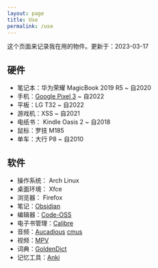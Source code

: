 ```yaml
---
layout: page
title: Use
permalink: /use
---
```


这个页面来记录我在用的物件。更新于：2023-03-17

## 硬件

- 笔记本：华为荣耀 MagicBook 2019 R5 ~ 自2020
- 手机：[Google Pixel 3](https://www.gsmarena.com/google_pixel_3-9256.php) ~ 自2022
- 平板：LG T32 ~ 自2022
- 游戏机：XSS ~ 自2021
- 电纸书： Kindle Oasis 2 ~ 自2018
- 鼠标：罗技 M185
- 单车：大行 P8 ~ 自2010

## 软件

- 操作系统： Arch Linux
- 桌面环境： Xfce
- 浏览器： Firefox
- 笔记：[Obsidian](https://obsidian.md/)
- 编辑器：[Code-OSS](https://github.com/microsoft/vscode)
- 电子书管理：[Calibre](https://calibre-ebook.com/)
- 音频：[Aucadious](https://audacious-media-player.org) [cmus](https://cmus.github.io/)
- 视频：[MPV](https://mpv.io/)
- 词典：[GoldenDict](http://goldendict.org/)
- 记忆工具：[Anki](https://apps.ankiweb.net/)
